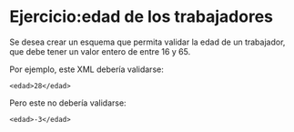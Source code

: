 # Ejercicio:edad de los trabajadores
Se desea crear un esquema que permita validar la edad de un trabajador, que debe tener un valor entero de entre 16 y 65.

Por ejemplo, este XML debería validarse:

    <edad>28</edad>
Pero este no debería validarse:

    <edad>-3</edad>